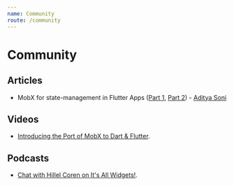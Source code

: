 ```yaml
---
name: Community
route: /community
---
```


# Community

## Articles

- MobX for state-management in Flutter Apps ([Part 1](https://blog.geekyants.com/state-management-made-fun-using-mobx-for-flutter-part-1-5e4273de7982), [Part 2](https://blog.geekyants.com/mobx-for-state-management-in-flutter-apps-part-2-844bf9b97869)) - [Aditya Soni](https://twitter.com/aditya_2495)

## Videos

- [Introducing the Port of MobX to Dart & Flutter](https://www.youtube.com/watch?v=p0WJB5SN0g8).

## Podcasts

- [Chat with Hillel Coren on It's All Widgets!](https://itsallwidgets.com/podcast/episodes/21/pavan-podila).
